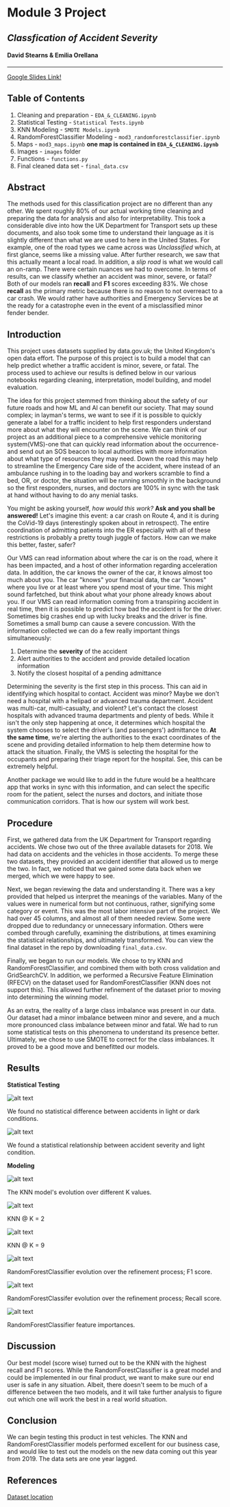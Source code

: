 # Module 3 Project
## *Classfication of Accident Severity*
#### David Stearns & Emilia Orellana
---

[Google Slides Link!](https://docs.google.com/presentation/d/1nzUoEa050fDTF4sYmNUio8JzvVP-LBge1zaT5la7kbM/edit?usp=sharing)

## Table of Contents
1. Cleaning and preparation - `EDA_&_CLEANING.ipynb`
2. Statistical Testing - `Statistical Tests.ipynb`
3. KNN Modeling - `SMOTE Models.ipynb`
4. RandomForestClassifier Modeling - `mod3_randomforestclassifier.ipynb`
5. Maps - `mod3_maps.ipynb` **one map is contained in `EDA_&_CLEANING.ipynb`**
6. Images - `images` folder
7. Functions - `functions.py`
8. Final cleaned data set - `final_data.csv`

## Abstract
The methods used for this classification project are no different than any other. We spent roughly 80% of our actual working time cleaning and preparing the data for analysis and also for interpretability. This took a considerable dive into how the UK Department for Transport sets up these documents, and also took some time to understand their language as it is slightly different than what we are used to here in the United States. For example, one of the road types we came across was *Unclassified* which, at first glance, seems like a missing value. After further research, we saw that this actually meant a local road. In addition, a *slip road* is what we would call an on-ramp. There were certain nuances we had to overcome. In terms of results, can we classify whether an accident was minor, severe, or fatal? Both of our models ran **recall** and **F1** scores exceeding 83%. We chose **recall** as the primary metric because there is no reason to not overreact to a car crash. We would rather have authorities and Emergency Services be at the ready for a catastrophe even in the event of a misclassified minor fender bender.   

## Introduction
This project uses datasets supplied by data.gov.uk; the United Kingdom's open data effort. The purpose of this project is to build a model that can help predict whether a traffic accident is minor, severe, or fatal. The process used to achieve our results is defined below in our various notebooks regarding cleaning, interpretation, model building, and model evaluation.  
  
The idea for this project stemmed from thinking about the safety of our future roads and how ML and AI can benefit our society. That may sound complex; in layman's terms, we want to see if it is possible to quickly generate a label for a traffic incident to help first responders understand more about what they will encounter on the scene. We can think of our project as an additional piece to a comprehensive vehicle monitoring system(VMS)-one that can quickly read information about the occurrence-and send out an SOS beacon to local authorities with more information about what type of resources they may need. Down the road this may help to streamline the Emergency Care side of the accident, where instead of an ambulance rushing in to the loading bay and workers scramble to find a bed, OR, or doctor, the situation will be running smoothly in the background so the first responders, nurses, and doctors are 100% in sync with the task at hand without having to do any menial tasks.  

You might be asking yourself, *how would this work?* **Ask and you shall be answered!** Let's imagine this event: a car crash on Route 4, and it is during the CoVid-19 days (interestingly spoken about in retrospect). The entire coordination of admitting patients into the ER especially with all of these restrictions is probably a pretty tough juggle of factors. How can we make this better, faster, safer?  

Our VMS can read information about where the car is on the road, where it has been impacted, and a host of other information regarding acceleration data. In addition, the car knows the owner of the car, it knows almost too much about you. The car "knows" your financial data, the car "knows" where you live or at least where you spend most of your time. This might sound farfetched, but think about what your phone already knows about you. If our VMS can read information coming from a transpiring accident in real time, then it is possible to predict how bad the accident is for the driver. Sometimes big crashes end up with lucky breaks and the driver is fine. Sometimes a small bump can cause a severe concussion. With the information collected we can do a few really important things simultaneously:
1. Determine the **severity** of the accident
2. Alert authorities to the accident and provide detailed location information
3. Notify the closest hospital of a pending admittance

Determining the severity is the first step in this process. This can aid in identifying which hospital to contact. Accident was minor? Maybe we don't need a hospital with a helipad or advanced trauma department. Accident was multi-car, multi-casualty, and violent? Let's contact the closest hospitals with advanced trauma departments and plenty of beds. While it isn't the only step happening at once, it determines which hospital the system chooses to select the driver's (and passengers') admittance to. **At the same time**, we're alerting the authorities to the exact coordinates of the scene and providing detailed information to help them determine how to attack the situation. Finally, the VMS is selecting the hospital for the occupants and preparing their triage report for the hospital. See, this can be extremely helpful.  

Another package we would like to add in the future would be a healthcare app that works in sync with this information, and can select the specific room for the patient, select the nurses and doctors, and initiate those communication corridors. That is how our system will work best.

## Procedure

First, we gathered data from the UK Department for Transport regarding accidents. We chose two out of the three available datasets for 2018. We had data on accidents and the vehicles in those accidents. To merge these two datasets, they provided an accident identifier that allowed us to merge the two. In fact, we noticed that we gained some data back when we merged, which we were happy to see.  

Next, we began reviewing the data and understanding it. There was a key provided that helped us interpret the meanings of the variables. Many of the values were in numerical form but not continuous, rather, signifying some category or event. This was the most labor intensive part of the project. We had over 45 columns, and almost all of them needed review. Some were dropped due to redundancy or unnecessary information. Others were combed through carefully, examining the distributions, at times examining the statistical relationships, and ultimately transformed. You can view the final dataset in the repo by downloading `final_data.csv`.   

Finally, we began to run our models. We chose to try KNN and RandomForestClassifier, and combined them with both cross validation and GridSearchCV. In addition, we performed a Recursive Feature Elimination (RFECV) on the dataset used for RandomForestClassifier (KNN does not support this). This allowed further refinement of the dataset prior to moving into determining the winning model.  

As an extra, the reality of a large class imbalance was present in our data. Our dataset had a minor imbalance between minor and severe, and a much more pronounced class imbalance between minor and fatal. We had to run some statistical tests on this phenomena to understand its presence better. Ultimately, we chose to use SMOTE to correct for the class imbalances. It proved to be a good move and benefitted our models.

## Results

**Statistical Testing**

![alt text](https://github.com/daveajstearns/mod3_project/blob/master/images/Screen%20Shot%202020-04-17%20at%208.51.43%20AM.png "Accidents In Different Light Conditions")

We found no statistical difference between accidents in light or dark conditions.

![alt text](https://github.com/daveajstearns/mod3_project/blob/master/images/Screen%20Shot%202020-04-17%20at%208.49.36%20AM.png "Chi2 Test")

We found a statistical relationship between accident severity and light condition.

**Modeling**

![alt text](https://github.com/daveajstearns/mod3_project/blob/master/images/Screen%20Shot%202020-04-17%20at%209.01.49%20AM.png "KNN F1 Evolution")

The KNN model's evolution over different K values.  

![alt text](https://github.com/daveajstearns/mod3_project/blob/master/images/Screen%20Shot%202020-04-17%20at%209.11.49%20AM.png "KNN F1 @ K = 2")

KNN @ K = 2

![alt text](https://github.com/daveajstearns/mod3_project/blob/master/images/Screen%20Shot%202020-04-17%20at%209.12.28%20AM.png "KNN F1 @ K = 9")  

KNN @ K = 9

![alt text](https://github.com/daveajstearns/mod3_project/blob/master/images/Screen%20Shot%202020-04-16%20at%209.03.50%20PM.png "RandomForest F1 Evolution")

RandomForestClassifier evolution over the refinement process; F1 score.

![alt text](https://github.com/daveajstearns/mod3_project/blob/master/images/Screen%20Shot%202020-04-16%20at%208.59.41%20PM.png "RandomForest Recall Evolution")

RandomForestClassifer evolution over the refinement process; Recall score.

![alt text](https://github.com/daveajstearns/mod3_project/blob/master/images/Screen%20Shot%202020-04-17%20at%209.27.07%20AM.png "RandomForest Feature Importance")

RandomForestClassifier feature importances.

## Discussion

Our best model (score wise) turned out to be the KNN with the highest recall and F1 scores. While the RandomForestClassifier is a great model and could be implemented in our final product, we want to make sure our end user is safe in any situation. Albeit, there doesn't seem to be much of a difference between the two models, and it will take further analysis to figure out which one will work the best in a real world situation.


## Conclusion

We can begin testing this product in test vehicles. The KNN and RandomForestClassifier models performed excellent for our business case, and would like to test out the models on the new data coming out this year from 2019. The data sets are one year lagged. 



## References
[Dataset location](https://data.gov.uk/dataset/cb7ae6f0-4be6-4935-9277-47e5ce24a11f/road-safety-data)
